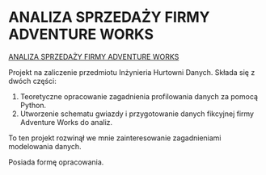 # ANALIZA SPRZEDAŻY FIRMY ADVENTURE WORKS

[ANALIZA SPRZEDAŻY FIRMY ADVENTURE WORKS](https://github.com/nor0509/portfolioPL/blob/main/projekty/Projekt3.pdf)

Projekt na zaliczenie przedmiotu Inżynieria Hurtowni Danych. Składa się z dwóch części:
1. Teoretyczne opracowanie zagadnienia profilowania danych za pomocą Python.
2. Utworzenie schematu gwiazdy i przygotowanie danych fikcyjnej firmy Adventure Works do analiz.

To ten projekt rozwinął we mnie zainteresowanie zagadnieniami modelowania danych.

Posiada formę opracowania.
